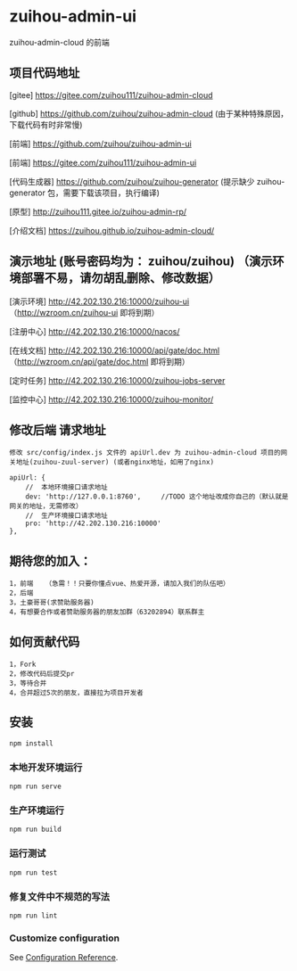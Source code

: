 # zuihou-admin-ui
zuihou-admin-cloud 的前端

## 项目代码地址
[gitee] https://gitee.com/zuihou111/zuihou-admin-cloud  

[github] https://github.com/zuihou/zuihou-admin-cloud  (由于某种特殊原因，下载代码有时非常慢)

[前端] https://github.com/zuihou/zuihou-admin-ui   

[前端] https://gitee.com/zuihou111/zuihou-admin-ui 

[代码生成器] https://github.com/zuihou/zuihou-generator  (提示缺少 zuihou-generator 包，需要下载该项目，执行编译)

[原型] http://zuihou111.gitee.io/zuihou-admin-rp/

[介绍文档] https://zuihou.github.io/zuihou-admin-cloud/

## 演示地址 (账号密码均为： zuihou/zuihou)       （演示环境部署不易，请勿胡乱删除、修改数据）
[演示环境] http://42.202.130.216:10000/zuihou-ui                （http://wzroom.cn/zuihou-ui 即将到期）      

[注册中心] http://42.202.130.216:10000/nacos/      

[在线文档] http://42.202.130.216:10000/api/gate/doc.html       （http://wzroom.cn/api/gate/doc.html 即将到期）    

[定时任务] http://42.202.130.216:10000/zuihou-jobs-server

[监控中心] http://42.202.130.216:10000/zuihou-monitor/


## 修改后端 请求地址
```
修改 src/config/index.js 文件的 apiUrl.dev 为 zuihou-admin-cloud 项目的网关地址(zuihou-zuul-server) (或者nginx地址，如用了nginx)

apiUrl: {
    //  本地环境接口请求地址
    dev: 'http://127.0.0.1:8760',     //TODO 这个地址改成你自己的（默认就是网关的地址，无需修改）
    //  生产环境接口请求地址 
    pro: 'http://42.202.130.216:10000'  
},

```

## 期待您的加入：
    1，前端   （急需！！只要你懂点vue、热爱开源，请加入我们的队伍吧）
    2，后端    
    3，土豪哥哥(求赞助服务器)
    4，有想要合作或者赞助服务器的朋友加群（63202894）联系群主

## 如何贡献代码    
    1，Fork
    2，修改代码后提交pr
    3，等待合并
    4，合并超过5次的朋友，直接拉为项目开发者

## 安装
```
npm install
```

### 本地开发环境运行
```
npm run serve
```

### 生产环境运行
```
npm run build
```

### 运行测试
```
npm run test
```

### 修复文件中不规范的写法
```
npm run lint
```

### Customize configuration
See [Configuration Reference](https://cli.vuejs.org/config/).
